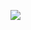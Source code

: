 ![](https://github-readme-stats.vercel.app/api?username=BlackD14&show_icons=true&theme=dark&include_all_commits=true)
